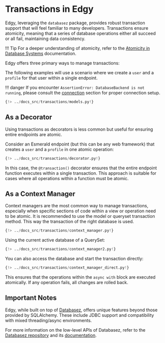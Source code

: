 # Transactions in Edgy

Edgy, leveraging the `databasez` package, provides robust transaction support that will feel familiar to many developers. Transactions ensure atomicity, meaning that a series of database operations either all succeed or all fail, maintaining data consistency.

!!! Tip
    For a deeper understanding of atomicity, refer to the [Atomicity in Database Systems](https://en.wikipedia.org/wiki/Atomicity_(database_systems)#:~:text=An%20atomic%20transaction%20is%20an,rejecting%20the%20whole%20series%20outright) documentation.

Edgy offers three primary ways to manage transactions:

The following examples will use a scenario where we create a `user` and a `profile` for that user within a single endpoint.

!!! danger
    If you encounter `AssertionError: DatabaseBackend is not running`, please consult the [connection](./connection.md) section for proper connection setup.

```python
{!> ../docs_src/transactions/models.py!}
```

## As a Decorator

Using transactions as decorators is less common but useful for ensuring entire endpoints are atomic.

Consider an Esmerald endpoint (but this can be any web framework) that creates a `user` and a `profile` in one atomic operation:

```python hl_lines="18"
{!> ../docs_src/transactions/decorator.py!}
```

In this case, the `@transaction()` decorator ensures that the entire endpoint function executes within a single transaction. This approach is suitable for cases where all operations within a function must be atomic.

## As a Context Manager

Context managers are the most common way to manage transactions, especially when specific sections of code within a view or operation need to be atomic.
It is recommended to use the model or queryset transaction method.
This way the transaction of the right database is used.

```python hl_lines="22"
{!> ../docs_src/transactions/context_manager.py!}
```

Using the current active database of a QuerySet:

```python hl_lines="23"
{!> ../docs_src/transactions/context_manager2.py!}
```

You can also access the database and start the transaction directly:

```python hl_lines="23"
{!> ../docs_src/transactions/context_manager_direct.py!}
```

This ensures that the operations within the `async with` block are executed atomically. If any operation fails, all changes are rolled back.

## Important Notes

Edgy, while built on top of [Databasez](https://databasez.dymmond.com/), offers unique features beyond those provided by SQLAlchemy. These include JDBC support and compatibility with mixed threading/async environments.

For more information on the low-level APIs of Databasez, refer to the [Databasez repository](https://github.com/dymmond/databasez) and its [documentation](https://databasez.dymmond.com/).
